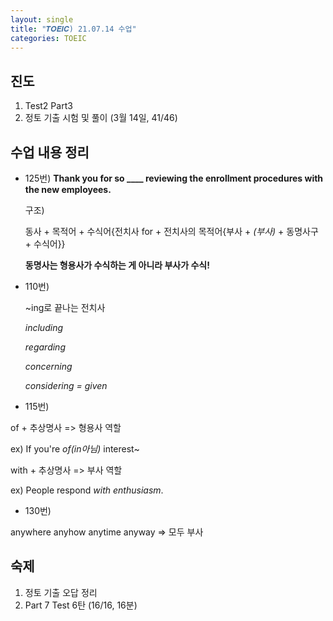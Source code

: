 ```yaml
---
layout: single
title: "𝑻𝑶𝑬𝑰𝑪) 21.07.14 수업"
categories: TOEIC
---
```


## 진도
1. Test2 Part3
2. 정토 기출 시험 및 풀이 (3월 14일, 41/46)

## 수업 내용 정리
+ 125번)
  **Thank you for so ____ reviewing the enrollment procedures with the new employees.**
  
  구조)
  
  동사 + 목적어 + 수식어{전치사 for + 전치사의 목적어{부사 + _(부사)_ + 동명사구 + 수식어}}
  
  **동명사는 형용사가 수식하는 게 아니라 부사가 수식!**
  
+ 110번)

  ~ing로 끝나는 전치사
  
  _including_
  
  _regarding_
  
  _concerning_
  
  _considering = given_
 
+ 115번)

 of + 추상명사 => 형용사 역할
 
 ex) If you're _of(in아님)_ interest~
 
 with + 추상명사 => 부사 역할
 
 ex) People respond _with enthusiasm_.
 
+ 130번)

anywhere
anyhow
anytime
anyway
=> 모두 부사

## 숙제
1. 정토 기출 오답 정리
2. Part 7 Test 6탄  (16/16, 16분)
 
